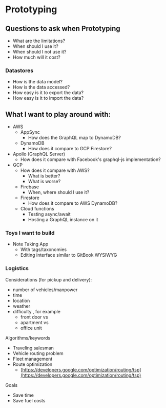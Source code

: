 # Prototyping

## Questions to ask when Prototyping

* What are the limitations?
* When should I use it?
* When should I not use it?
* How much will it cost?

### Datastores

* How is the data model?
* How is the data accessed?
* How easy is it to export the data?
* How easy is it to import the data?

## What I want to play around with:

* AWS
  * AppSync
    * How does the GraphQL map to DynamoDB?
  * DynamoDB
    * How does it compare to GCP Firestore?
* Apollo \(GraphQL Server\)
  * How does it compare with Facebook's graphql-js implementation?
* GCP
  * How does it compare with AWS?
    * What is better?
    * What is worse?
  * Firebase
    * When, where should I use it?
  * Firestore
    * How does it compare to AWS DynamoDB?
  * Cloud functions
    * Testing async/await
    * Hosting a GraphQL instance on it

### Toys I want to build

* Note Taking App
  * With tags/taxonomies
  * Editing interface similar to GitBook WYSIWYG

### Logistics

Considerations \(for pickup and delivery\):

* number of vehicles/manpower
* time
* location
* weather
* difficulty , for example
  * front door vs
  * apartment vs
  * office unit

Algorithms/keywords

* Traveling salesman
* Vehicle routing problem
* Fleet management
* Route optimization
  * [https://developers.google.com/optimization/routing/tsp](https://developers.google.com/optimization/routing/tsp)

Goals

* Save time
* Save fuel costs

